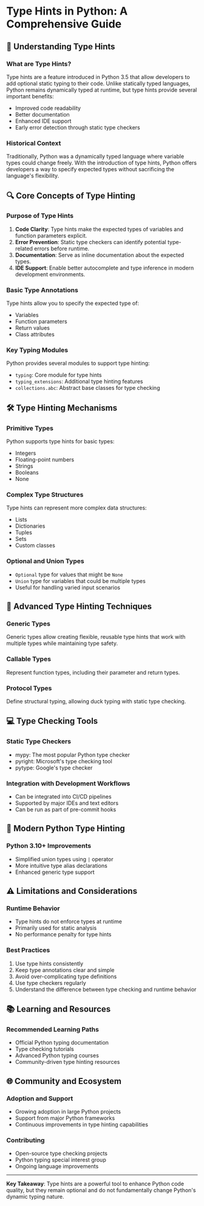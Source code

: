 # Type Hints in Python: A Comprehensive Guide

## 🎯 Understanding Type Hints

### What are Type Hints?

Type hints are a feature introduced in Python 3.5 that allow developers to add optional static typing to their code. Unlike statically typed languages, Python remains dynamically typed at runtime, but type hints provide several important benefits:

- Improved code readability
- Better documentation
- Enhanced IDE support
- Early error detection through static type checkers

### Historical Context

Traditionally, Python was a dynamically typed language where variable types could change freely. With the introduction of type hints, Python offers developers a way to specify expected types without sacrificing the language's flexibility.

## 🔍 Core Concepts of Type Hinting

### Purpose of Type Hints

1. **Code Clarity**: Type hints make the expected types of variables and function parameters explicit.
2. **Error Prevention**: Static type checkers can identify potential type-related errors before runtime.
3. **Documentation**: Serve as inline documentation about the expected types.
4. **IDE Support**: Enable better autocomplete and type inference in modern development environments.

### Basic Type Annotations

Type hints allow you to specify the expected type of:
- Variables
- Function parameters
- Return values
- Class attributes

### Key Typing Modules

Python provides several modules to support type hinting:
- `typing`: Core module for type hints
- `typing_extensions`: Additional type hinting features
- `collections.abc`: Abstract base classes for type checking

## 🛠️ Type Hinting Mechanisms

### Primitive Types

Python supports type hints for basic types:
- Integers
- Floating-point numbers
- Strings
- Booleans
- None

### Complex Type Structures

Type hints can represent more complex data structures:
- Lists
- Dictionaries
- Tuples
- Sets
- Custom classes

### Optional and Union Types

- `Optional` type for values that might be `None`
- `Union` type for variables that could be multiple types
- Useful for handling varied input scenarios

## 🔬 Advanced Type Hinting Techniques

### Generic Types

Generic types allow creating flexible, reusable type hints that work with multiple types while maintaining type safety.

### Callable Types

Represent function types, including their parameter and return types.

### Protocol Types

Define structural typing, allowing duck typing with static type checking.

## 💻 Type Checking Tools

### Static Type Checkers

- mypy: The most popular Python type checker
- pyright: Microsoft's type checking tool
- pytype: Google's type checker

### Integration with Development Workflows

- Can be integrated into CI/CD pipelines
- Supported by major IDEs and text editors
- Can be run as part of pre-commit hooks

## 🚀 Modern Python Type Hinting

### Python 3.10+ Improvements

- Simplified union types using `|` operator
- More intuitive type alias declarations
- Enhanced generic type support

## ⚠️ Limitations and Considerations

### Runtime Behavior

- Type hints do not enforce types at runtime
- Primarily used for static analysis
- No performance penalty for type hints

### Best Practices

1. Use type hints consistently
2. Keep type annotations clear and simple
3. Avoid over-complicating type definitions
4. Use type checkers regularly
5. Understand the difference between type checking and runtime behavior

## 📚 Learning and Resources

### Recommended Learning Paths

- Official Python typing documentation
- Type checking tutorials
- Advanced Python typing courses
- Community-driven type hinting resources

## 🌐 Community and Ecosystem

### Adoption and Support

- Growing adoption in large Python projects
- Support from major Python frameworks
- Continuous improvements in type hinting capabilities

### Contributing

- Open-source type checking projects
- Python typing special interest group
- Ongoing language improvements

---

**Key Takeaway**: Type hints are a powerful tool to enhance Python code quality, but they remain optional and do not fundamentally change Python's dynamic typing nature.
